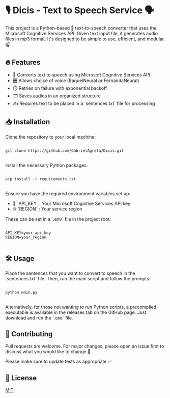 <h1>🎙️ Dicis - Text to Speech Service 🗣️</h1>
<p>This project is a Python-based 🐍 text-to-speech converter that uses the Microsoft Cognitive Services API. Given text input file, it generates audio files in mp3 format. It's designed to be simple to use, efficient, and modular. 🎧</p>
<h2>🔥 Features</h2>
<ul>
  <li>🔄 Converts text to speech using Microsoft Cognitive Services API</li>
  <li>🎛️ Allows choice of voice (RaquelNeural or FernandaNeural)</li>
  <li>⏱️ Retries on failure with exponential backoff</li>
  <li>🗂️ Saves audios in an organized structure</li>
  <li>✍️ Requires text to be placed in a `sentences.txt` file for processing</li>
</ul>
<h2>📥 Installation</h2>
<p>Clone the repository to your local machine:</p>
<pre>
<code>
git clone https://github.com/GabrielAgrela/Dicis.git
</code>
</pre>
<p>Install the necessary Python packages:</p>
<pre>
<code>
pip install -r requirements.txt
</code>
</pre>
<p>Ensure you have the required environment variables set up:</p>
<ul>
  <li>🔑 `API_KEY` : Your Microsoft Cognitive Services API key</li>
  <li>🌐 `REGION` : Your service region</li>
</ul>
<p>These can be set in a `.env` file in the project root:</p>
<pre>
<code>
API_KEY=your_api_key
REGION=your_region
</code>
</pre>
<h2>🛠️ Usage</h2>
<p>Place the sentences that you want to convert to speech in the `sentences.txt` file. Then, run the main script and follow the prompts:</p>
<pre>
<code>
python main.py
</code>
</pre>
<p>Alternatively, for those not wanting to run Python scripts, a precompiled executable is available in the releases tab on the GitHub page. Just download and run the `.exe` file.</p>
<h2>🤝 Contributing</h2>
<p>Pull requests are welcome. For major changes, please open an issue first to discuss what you would like to change.🔧</p>
<p>Please make sure to update tests as appropriate.✅</p>
<h2>📜 License</h2>
<p><a href="https://choosealicense.com/licenses/mit/">MIT</a></p>
